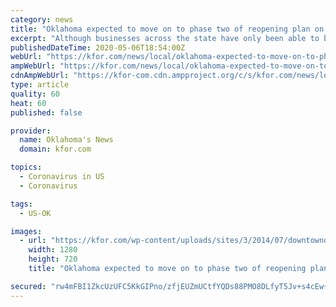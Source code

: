 ```yaml
---
category: news
title: "Oklahoma expected to move on to phase two of reopening plan on May 15"
excerpt: "Although businesses across the state have only been able to be open for a matter of days, state leaders say they are encouraged by the drop in the number of confirmed"
publishedDateTime: 2020-05-06T18:54:00Z
webUrl: "https://kfor.com/news/local/oklahoma-expected-to-move-on-to-phase-two-of-reopening-plan-on-may-15/"
ampWebUrl: "https://kfor.com/news/local/oklahoma-expected-to-move-on-to-phase-two-of-reopening-plan-on-may-15/amp/"
cdnAmpWebUrl: "https://kfor-com.cdn.ampproject.org/c/s/kfor.com/news/local/oklahoma-expected-to-move-on-to-phase-two-of-reopening-plan-on-may-15/amp/"
type: article
quality: 60
heat: 60
published: false

provider:
  name: Oklahoma's News
  domain: kfor.com

topics:
  - Coronavirus in US
  - Coronavirus

tags:
  - US-OK

images:
  - url: "https://kfor.com/wp-content/uploads/sites/3/2014/07/downtownokc.jpeg?w=1280&h=720&crop=1"
    width: 1280
    height: 720
    title: "Oklahoma expected to move on to phase two of reopening plan on May 15"

secured: "rw4mFBI1ZkcUzUFC5KkGIPno/zfjEUZmUCtfYQDs88PMO8DLfyT5Jv+s4cEw+KLj10xbch6+ll8IYwtC59K7qtQn5pbHChyarMAdFBrH17b3y9murJy3qvgnboEKvoJ7Hxa+3pr1BPHU5cIH+FZSKlFjUYlgzLB0tvXUZNE0HunXI9SDsU2wXUdMEWGp8VHsKiecRyFjt/uNkam1VJcf72/TbPC1al6noP0r001e4ZvkmOeGjfg8l6+X7Ancmmvb2l4nOntkdltzOpXMJPrskvJH9v57cTHH58PAbcWd2xJTMz/FUhreWIKs2IH6TpTL8+uSSKOE+Ff/c4NpBE2TOm6cVv2B8/uktnnPLkPzEOC2T6tQYM1/riViCCp33O2U1s4MOIbti31YhicH/436WDrMB1i/mSr0nfsAP6LxN4YAwSqs3SiYYppLtJssVXsxv/wOV3L7pJBOjoAA9zbyrOfLcEam4/zJkBJS3WDXx6A=;AIZAvRRb230sa8u4WRkIDA=="
---
```


